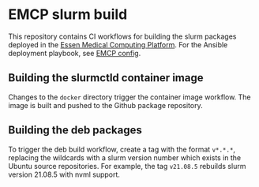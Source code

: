 # EMCP slurm build

This repository contains CI workflows for building the slurm packages deployed in the [Essen Medical Computing Platform][emcp-paper].
For the Ansible deployment playbook, see [EMCP config][emcp-config].

[emcp-paper]: https://ieeexplore.ieee.org/document/9750320
[emcp-config]: https://github.com/IKIM-Essen/EMCP-config

## Building the slurmctld container image

Changes to the `docker` directory trigger the container image workflow. The image is built and pushed to the Github package repository.

## Building the deb packages

To trigger the deb build workflow, create a tag with the format `v*.*.*`, replacing the wildcards with a slurm version number which exists in the Ubuntu source repositories. For example, the tag `v21.08.5` rebuilds slurm version 21.08.5 with nvml support.
